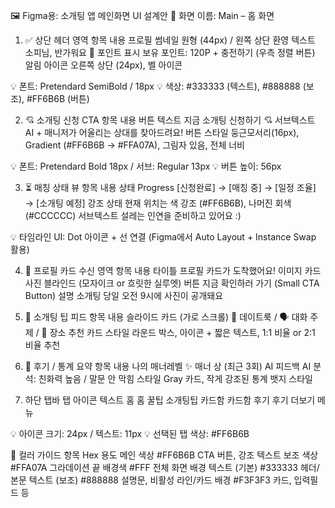 🖼 Figma용: 소개팅 앱 메인화면 UI 설계안
📱 화면 이름: Main – 홈 화면
1. ✅ 상단 헤더 영역
항목	내용
프로필 썸네일	원형 (44px) / 왼쪽 상단
환영 텍스트	소피님, 반가워요 👋
포인트 표시	보유 포인트: 120P + 충전하기 (우측 정렬 버튼)
알림 아이콘	오른쪽 상단 (24px), 벨 아이콘

💡 폰트: Pretendard SemiBold / 18px
💡 색상: #333333 (텍스트), #888888 (보조), #FF6B6B (버튼)

2. 💘 소개팅 신청 CTA
항목	내용
버튼 텍스트	지금 소개팅 신청하기 💘
서브텍스트	AI + 매니저가 어울리는 상대를 찾아드려요!
버튼 스타일	둥근모서리(16px), Gradient (#FF6B6B → #FFA07A), 그림자 있음, 전체 너비

💡 폰트: Pretendard Bold 18px / 서브: Regular 13px
💡 버튼 높이: 56px

3. ⏳ 매칭 상태 뷰
항목	내용
상태 Progress	[신청완료] → [매칭 중] → [일정 조율] → [소개팅 예정]
강조 상태	현재 위치는 색 강조 (#FF6B6B), 나머진 회색 (#CCCCCC)
서브텍스트	설레는 인연을 준비하고 있어요 :)

💡 타임라인 UI: Dot 아이콘 + 선 연결 (Figma에서 Auto Layout + Instance Swap 활용)

4. 📩 프로필 카드 수신 영역
항목	내용
타이틀	프로필 카드가 도착했어요!
이미지 카드	사진 블라인드 (모자이크 or 흐릿한 실루엣)
버튼	지금 확인하러 가기 (Small CTA Button)
설명	소개팅 당일 오전 9시에 사진이 공개돼요

5. 🎽 소개팅 팁 피드
항목	내용
슬라이드 카드 (가로 스크롤)	👗 데이트룩 / 🗣 대화 주제 / 📍 장소 추천
카드 스타일	라운드 박스, 아이콘 + 짧은 텍스트, 1:1 비율 or 2:1 비율 추천

6. 🧠 후기 / 통계 요약
항목	내용
나의 매너레벨	✨ 매너 상 (최근 3회)
AI 피드백	AI 분석: 친화력 높음 / 말문 안 막힘
스타일	Gray 카드, 작게 강조된 통계 뱃지 스타일

7. 하단 탭바
탭	아이콘	텍스트
홈	홈
꿀팁	소개팅팁
카드함	카드함
후기	후기
더보기	메뉴

💡 아이콘 크기: 24px / 텍스트: 11px
💡 선택된 탭 색상: #FF6B6B

🎨 컬러 가이드
항목	Hex	용도
메인 색상	#FF6B6B	CTA 버튼, 강조 텍스트
보조 색상	#FFA07A	그라데이션 끝
배경색	#FFF	전체 화면 배경
텍스트 (기본)	#333333	헤더/본문
텍스트 (보조)	#888888	설명문, 비활성
라인/카드 배경	#F3F3F3	카드, 입력필드 등